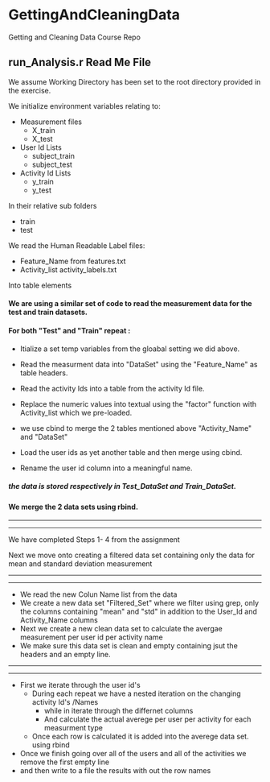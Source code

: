# GettingAndCleaningData
Getting and Cleaning Data Course Repo

## run_Analysis.r Read Me File
We assume Working Directory has been set to the root directory provided in the exercise.

We initialize environment variables relating to:
* Measurement files 
  * X_train
  * X_test
* User Id Lists
  * subject_train
  * subject_test
* Activity Id Lists
  * y_train
  * y_test

In their relative sub folders
* train
* test

We read the Human Readable Label files: 
* Feature_Name from features.txt
* Activity_list activity_labels.txt

Into table elements


#### We are using a similar set of code to read the measurement data for the test and train datasets.

#### For both "Test" and "Train" repeat :

* Itialize a set temp variables from the gloabal setting we did above.
* Read the measurment data into "DataSet" using the "Feature_Name" as table headers.
* Read the activity Ids into a table from the activity Id file.
* Replace the numeric values into textual using the "factor" function with Activity_list which we pre-loaded.
* we use cbind to merge the 2 tables mentioned above "Activity_Name" and "DataSet"

* Load the user ids as yet another table and then merge using cbind.
* Rename the user id column into a meaningful name.

##### the data is stored respectively in Test_DataSet and Train_DataSet.

#### We merge the 2 data sets using rbind.

------------------------------------------------------------------------------------------------------------
------------------------------------------------------------------------------------------------------------

We have completed Steps 1- 4 from the assignment 

Next we move onto creating a filtered data set containing only the data for mean and standard deviation measurement

------------------------------------------------------------------------------------------------------------
------------------------------------------------------------------------------------------------------------

* We read the new Colun Name list from the data
* We create a new data set "Filtered_Set" where we filter using grep, only the columns containing "mean" and "std" in addition to the User_Id and Activity_Name columns
* Next we create a new clean data set to calculate the avergae measurement per user id per activity name
* We make sure this data set is clean and empty containing jsut the headers and an empty line.
------------------------------------------------------------------------------------------------------------
------------------------------------------------------------------------------------------------------------

* First we iterate through the user id's
  * During each repeat we have a nested iteration on the changing activity Id's /Names
    * while in iterate through the differnet columns
    * And calculate the actual averege per user per activity for each measurment type 
  * Once each row is calculated it is added into the averege data set. using rbind
* Once we finish going over all of the users and all of the activities we remove the first empty line 
* and then write to a file the results with out the row names  
 

 

